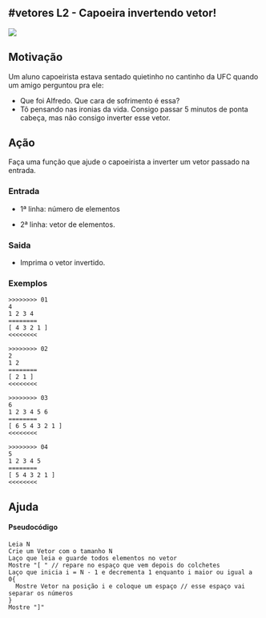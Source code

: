 ## #vetores L2 - Capoeira invertendo vetor!


![](https://raw.githubusercontent.com/qxcodefup/moodle/master/base/061/__capa.jpg)

## Motivação

Um aluno capoeirista estava sentado quietinho no cantinho da UFC quando um amigo perguntou pra ele:

*   Que foi Alfredo. Que cara de sofrimento é essa?
*   Tô pensando nas ironias da vida. Consigo passar 5 minutos de ponta cabeça, mas não consigo inverter esse vetor.

## Ação

Faça uma função que ajude o capoeirista a inverter um vetor passado na entrada.

### Entrada

*   1ª linha: número de elementos

*   2ª linha: vetor de elementos.

### Saida

*   Imprima o vetor invertido.

### Exemplos

``` 
>>>>>>>> 01
4
1 2 3 4
========
[ 4 3 2 1 ]
<<<<<<<<

>>>>>>>> 02
2
1 2
========
[ 2 1 ]
<<<<<<<<

>>>>>>>> 03
6
1 2 3 4 5 6
========
[ 6 5 4 3 2 1 ]
<<<<<<<<

>>>>>>>> 04
5
1 2 3 4 5
========
[ 5 4 3 2 1 ]
<<<<<<<<
```

## Ajuda

#### Pseudocódigo
```
Leia N
Crie um Vetor com o tamanho N
Laço que leia e guarde todos elementos no vetor
Mostre "[ " // repare no espaço que vem depois do colchetes
Laço que inicia i = N - 1 e decrementa 1 enquanto i maior ou igual a 0{
  Mostre Vetor na posição i e coloque um espaço // esse espaço vai separar os números 
}
Mostre "]"
```

